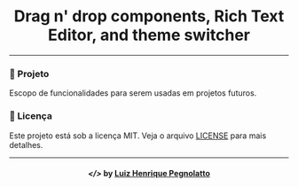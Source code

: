 <h1 align="center">
    Drag n' drop components, Rich Text Editor, and theme switcher
</h1>

---

### :triangular_ruler: Projeto

Escopo de funcionalidades para serem usadas em projetos futuros.

### :memo: Licença

Este projeto está sob a licença MIT. Veja o arquivo [LICENSE](LICENSE) para mais detalhes.

---

<h4 align="center"> <em>&lt;/&gt;</em> by <a href="https://github.com/lhpegnolatto" target="_blank">Luiz Henrique Pegnolatto</a> </h4>
